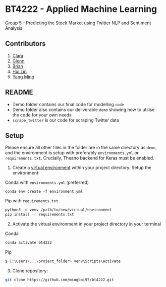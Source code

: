 # BT4222 - Applied Machine Learning
Group 5 - Predicting the Stock Market using Twitter NLP and Sentiment Analysis

## Contributors
1. [Clara](https://www.github.com/claratay)
2. [Glenn](https://www.github.com/glennljs) 
3. [Brian](https://www.github.com/wongchunghowbrian)
4. [Hui Lin](https://www.github.com/huilinloo)
5. [Yang Ming](https://www.github.com/glennljs)


## README
- Demo folder contains our final code for modelling `code` 
- Demo folder also contains our deliverable `demo` showing how to utilise the code for your own needs
- `scrape_twitter` is our code for scraping Twitter data



## Setup
Please ensure all other files in the folder are in the same directory as `demo`, and the environment is setup with preferably `environments.yml` or `requirements.txt`. Crucially, Theano backend for Keras must be enabled.

1) Create a [virtual environment](https://docs.python.org/3/library/venv.html) within your project directory. Setup the environment:

Conda with `environments.yml` (preferred)
```
conda env create -f environment.yml
```

Pip with `requirements.txt`
```bash
python3 -m venv /path/to/new/virtual/environment
pip install -r requirements.txt
```

2) Activate the virtual environment in your project directory in your terminal 

Conda
```bash
conda activate bt4222
```

Pip
```bash
$ C:\Users\...\project_folder> venv\Scripts\activate
```

3) Clone repository:
```bash
git clone https://github.com/mingboi95/bt4222.git
```

